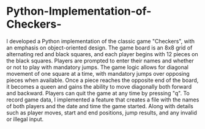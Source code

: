 # Python-Implementation-of-Checkers-
I developed a Python implementation of the classic game "Checkers", with an emphasis on object-oriented design. 
The game board is an 8x8 grid of alternating red and black squares, and each player begins with 12 pieces on the black squares. 
Players are prompted to enter their names and whether or not to play with mandatory jumps. 
The game logic allows for diagonal movement of one square at a time, with mandatory jumps over opposing pieces when available. 
Once a piece reaches the opposite end of the board, it becomes a queen and gains the ability to move diagonally both forward and backward. 
Players can quit the game at any time by pressing "q". 
To record game data, I implemented a feature that creates a file with the names of both players and the date and time the game started.
Along with details such as player moves, start and end positions, jump results, and any invalid or illegal input.
